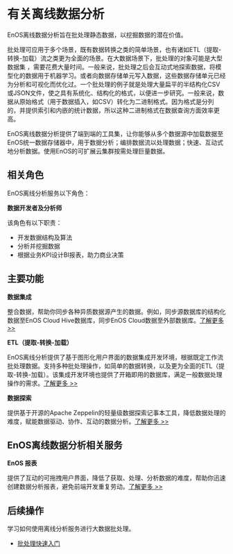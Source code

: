 # 有关离线数据分析

EnOS离线数据分析旨在批处理静态数据，以挖掘数据的潜在价值。

批处理可应用于多个场景，既有数据转换之类的简单场景，也有诸如ETL（提取-转换-加载）流之类更为全面的场景。在大数据场景下，批处理的对象可能是大型数据集
，需要花费大量时间。一般来说，批处理之后会互动式地探索数据，将模型化的数据用于机器学习。或者向数据存储单元写入数据，这些数据存储单元已经为分析和可视化而优化过。一个批处理的例子就是处理大量扁平的半结构化CSV或JSON文件，使之具有系统化、结构化的格式，以便进一步研究。一般来说，数据从原始格式（用于数据插入，如CSV）转化为二进制格式。因为格式是分列的，并提供索引和内嵌的统计数据，所以这种二进制格式在数据查询方面效率更高。

EnOS离线数据分析提供了端到端的工具集，让你能够从多个数据源中加载数据至EnOS统一数据存储器中，用于数据分析；编排数据流以处理数据；快速、互动式地分析数据。使用EnOS的可扩展云集群按需处理巨量数据。

## 相关角色

EnOS离线分析服务以下角色：

**数据开发者及分析师**

该角色有以下职责：

- 开发数据结构及算法
- 分析并挖掘数据
- 根据业务KPI设计BI报表，助力商业决策

## 主要功能

**数据集成**

整合数据，帮助你同步各种异质数据源产生的数据。例如，同步源数据库的结构化数据至EnOS Cloud Hive数据库，同步EnOS Cloud数据至外部数据库。[了解更多 >>](data_integration/dataintegration_overview)

**ETL（提取-转换-加载）**

EnOS离线分析提供了基于图形化用户界面的数据集成开发环境，根据既定工作流批处理数据。支持多种批处理操作，如简单的数据转换，以及更为全面的ETL（提取-转换-加载）。该集成开发环境也提供了开箱即用的数据库，满足一般数据处理操作的需求。[了解更多 >>](data_ide/dataide_overview)

**数据探索**

提供基于开源的Apache Zeppelin的轻量级数据探索记事本工具，降低数据处理的难度，赋能数据驱动、协作、互动的数据分析。[了解更多 >>](https://www.envisioniot.com/docs/data-explorer/zh_CN/latest/dataexplorer_overview.html)

## EnOS离线数据分析相关服务

**EnOS 报表**

提供了互动的可拖拽用户界面，降低了获取、处理、分析数据的难度，帮助你迅速创建数据分析报表，避免前端开发重复劳动。[了解更多 >>](https://www.envisioniot.com/docs/analysis-report/en/latest/report_overview.html)

## 后续操作
学习如何使用离线分析服务进行大数据批处理。

- [批处理快速入门](gettingstarted)